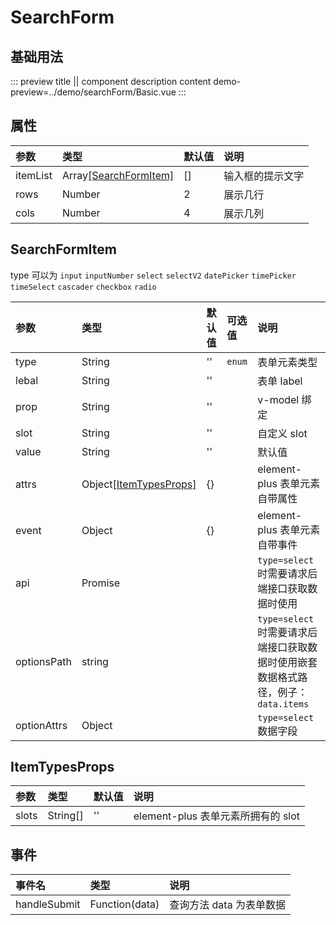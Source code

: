 
# SearchForm

## 基础用法

::: preview title || component description content
demo-preview=../demo/searchForm/Basic.vue
:::

## 属性

| 参数     | 类型                                     | 默认值 | 说明             |
| :------- | :--------------------------------------- | :----- | :--------------- |
| itemList | Array[[SearchFormItem]](#searchformitem) | []     | 输入框的提示文字 |
| rows     | Number                                   | 2      | 展示几行         |
| cols     | Number                                   | 4      | 展示几列         |

## SearchFormItem

type 可以为 `input` `inputNumber` `select` `selectV2` `datePicker` `timePicker` `timeSelect` `cascader` `checkbox` `radio`

| 参数        | 类型                                      | 默认值 | 可选值 | 说明                                                                               |
| :---------- | :---------------------------------------- | :----- | :----- | :--------------------------------------------------------------------------------- |
| type        | String                                    | ''     | `enum` | 表单元素类型                                                                       |
| lebal       | String                                    | ''     |        | 表单 label                                                                         |
| prop        | String                                    | ''     |        | v-model 绑定                                                                       |
| slot        | String                                    | ''     |        | 自定义 slot                                                                        |
| value       | String                                    | ''     |        | 默认值                                                                             |
| attrs       | Object[[ItemTypesProps]](#itemtypesprops) | {}     |        | element-plus 表单元素自带属性                                                      |
| event       | Object                                    | {}     |        | element-plus 表单元素自带事件                                                      |
| api         | Promise                                   |        |        | `type=select` 时需要请求后端接口获取数据时使用                                     |
| optionsPath | string                                    |        |        | `type=select` 时需要请求后端接口获取数据时使用嵌套数据格式路径，例子：`data.items` |
| optionAttrs | Object      |        |        | `type=select` 数据字段                                                             |

## ItemTypesProps

| 参数  | 类型     | 默认值 | 说明                               |
| :---- | :------- | :----- | :--------------------------------- |
| slots | String[] | ''     | element-plus 表单元素所拥有的 slot |

## 事件

| 事件名       | 类型           | 说明                     |
| :----------- | :------------- | :----------------------- |
| handleSubmit | Function(data) | 查询方法 data 为表单数据 |
